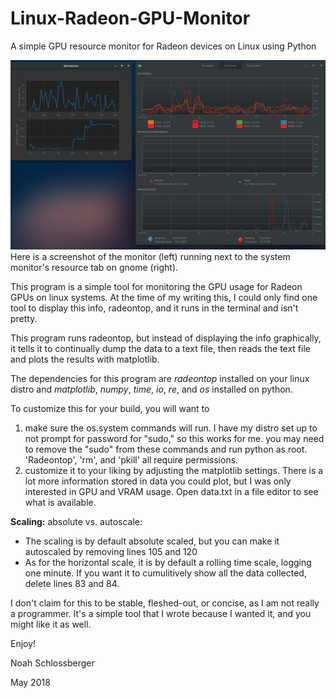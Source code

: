 # Linux-Radeon-GPU-Monitor
A simple GPU resource monitor for Radeon devices on Linux using Python

![alt text](https://github.com/nkschlos/Linux-Radeon-GPU-Monitor/blob/master/screenshot.png?raw=true)
Here is a screenshot of the monitor (left) running next to the system monitor's resource tab on gnome (right).

This program is a simple tool for monitoring the GPU usage for Radeon GPUs on linux systems.
At the time of my writing this, I could only find one tool to display this info, radeontop, and it runs in the terminal and isn't pretty.

This program runs radeontop, but instead of displaying the info graphically, it tells it to continually dump the data to a text file, then reads the text file and plots the results with matplotlib.

The dependencies for this program are *radeontop* installed on your linux distro
and *matplotlib*, *numpy*, *time*, *io*, *re*, and *os* installed on python.

To customize this for your build, you will want to

1. make sure the os.system commands will run. I have my distro set up to not prompt for password for "sudo," so this works for me.
   you may need to remove the "sudo" from these commands and run python as root. 'Radeontop', 'rm', and 'pkill' all require permissions.
2. customize it to your liking by adjusting the matplotlib settings. 
   There is a lot more information stored in data you could plot, but I was only interested in GPU and VRAM usage.
   Open data.txt in a file editor to see what is available.

**Scaling:** absolute vs. autoscale:
   * The scaling is by default absolute scaled, but you can make it autoscaled by removing lines 105 and 120
   * As for the horizontal scale, it is by default a rolling time scale, logging one minute. If you want it to cumulitively show all the data collected, delete lines 83 and 84.


I don't claim for this to be stable, fleshed-out, or concise, as I am not really a programmer.
It's a simple tool that I wrote because I wanted it, and you might like it as well.

Enjoy!

Noah Schlossberger

May 2018
